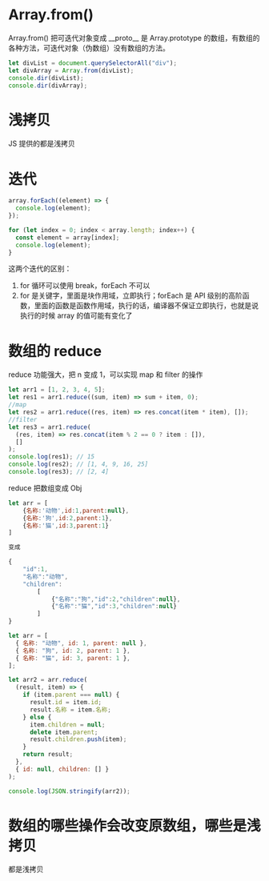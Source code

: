 # Array.from()

Array.from() 把可迭代对象变成 \_\_proto\_\_ 是 Array.prototype 的数组，有数组的各种方法，可迭代对象（伪数组）没有数组的方法。

```javascript
let divList = document.querySelectorAll("div");
let divArray = Array.from(divList);
console.dir(divList);
console.dir(divArray);
```

# 浅拷贝

JS 提供的都是浅拷贝

# 迭代

```javascript
array.forEach((element) => {
  console.log(element);
});

for (let index = 0; index < array.length; index++) {
  const element = array[index];
  console.log(element);
}
```

这两个迭代的区别：

1. for 循环可以使用 break，forEach 不可以
2. for 是关键字，里面是块作用域，立即执行；forEach 是 API 级别的高阶函数，里面的函数是函数作用域，执行的话，编译器不保证立即执行，也就是说执行的时候 array 的值可能有变化了

# 数组的 reduce

reduce 功能强大，把 n 变成 1，可以实现 map 和 filter 的操作

```javascript
let arr1 = [1, 2, 3, 4, 5];
let res1 = arr1.reduce((sum, item) => sum + item, 0);
//map
let res2 = arr1.reduce((res, item) => res.concat(item * item), []);
//filter
let res3 = arr1.reduce(
  (res, item) => res.concat(item % 2 == 0 ? item : []),
  []
);
console.log(res1); // 15
console.log(res2); // [1, 4, 9, 16, 25]
console.log(res3); // [2, 4]
```

reduce 把数组变成 Obj

```javascript
let arr = [
    {名称:'动物',id:1,parent:null},
    {名称:'狗',id:2,parent:1},
    {名称:'猫',id:3,parent:1}
]

变成

{
    "id":1,
    "名称":"动物",
    "children":
        [
            {"名称":"狗","id":2,"children":null},
            {"名称":"猫","id":3,"children":null}
        ]
}
```

```javascript
let arr = [
  { 名称: "动物", id: 1, parent: null },
  { 名称: "狗", id: 2, parent: 1 },
  { 名称: "猫", id: 3, parent: 1 },
];

let arr2 = arr.reduce(
  (result, item) => {
    if (item.parent === null) {
      result.id = item.id;
      result.名称 = item.名称;
    } else {
      item.children = null;
      delete item.parent;
      result.children.push(item);
    }
    return result;
  },
  { id: null, children: [] }
);

console.log(JSON.stringify(arr2));
```

# 数组的哪些操作会改变原数组，哪些是浅拷贝

都是浅拷贝
